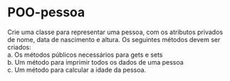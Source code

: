 # POO-pessoa
Crie uma classe para representar uma pessoa, com os atributos privados de nome, data de nascimento e altura. Os seguintes métodos devem ser criados:<br />
a. Os métodos públicos necessários para gets e sets<br />
b. Um método para imprimir todos os dados de uma pessoa<br />
c. Um método para calcular a idade da pessoa.<br />

